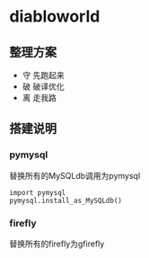 # diabloworld

## 整理方案
- 守 先跑起来
- 破 破译优化
- 离 走我路


## 搭建说明

### pymysql
替换所有的MySQLdb调用为pymysql
```
import pymysql
pymysql.install_as_MySQLdb()
```

### firefly
替换所有的firefly为gfirefly